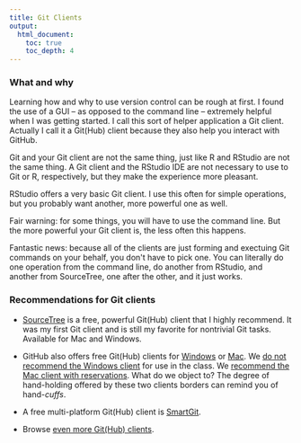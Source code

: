 ```yaml
---
title: Git Clients
output:
  html_document:
    toc: true
    toc_depth: 4
---
```


### What and why

Learning how and why to use version control can be rough at first. I found the use of a GUI – as opposed to the command line – extremely helpful when I was getting started. I call this sort of helper application a Git client. Actually I call it a Git(Hub) client because they also help you interact with GitHub.

Git and your Git client are not the same thing, just like R and RStudio are not the same thing. A Git client and the RStudio IDE are not necessary to use to Git or R, respectively, but they make the experience more pleasant.

RStudio offers a very basic Git client. I use this often for simple operations, but you probably want another, more powerful one as well.

Fair warning: for some things, you will have to use the command line. But the more powerful your Git client is, the less often this happens.

Fantastic news: because all of the clients are just forming and exectuing Git commands on your behalf, you don't have to pick one. You can literally do one operation from the command line, do another from RStudio, and another from SourceTree, one after the other, and it just works.

### Recommendations for Git clients

* [SourceTree](http://www.sourcetreeapp.com) is a free, powerful Git(Hub) client that I highly recommend. It was my first Git client and is still my favorite for nontrivial Git tasks. Available for Mac and Windows.

* GitHub also offers free Git(Hub) clients for [Windows](https://windows.github.com/) or [Mac](https://mac.github.com/). We [do not recommend the Windows client](git01_git-install.html#git-installation-windows) for use in the class. We [recommend the Mac client with reservations](git01_git-install.html#git-installation-mac). What do we object to? The degree of hand-holding offered by these two clients borders can remind you of hand-*cuffs*.

* A free multi-platform Git(Hub) client is [SmartGit](http://www.syntevo.com/smartgit/).

* Browse [even more Git(Hub) clients](http://git-scm.com/downloads/guis).
